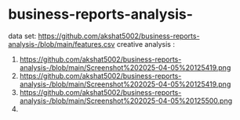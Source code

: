 # business-reports-analysis-
data set:  https://github.com/akshat5002/business-reports-analysis-/blob/main/features.csv 
creative analysis :
1. https://github.com/akshat5002/business-reports-analysis-/blob/main/Screenshot%202025-04-05%20125419.png
2.  https://github.com/akshat5002/business-reports-analysis-/blob/main/Screenshot%202025-04-05%20125419.png
3.  https://github.com/akshat5002/business-reports-analysis-/blob/main/Screenshot%202025-04-05%20125500.png
4.    
